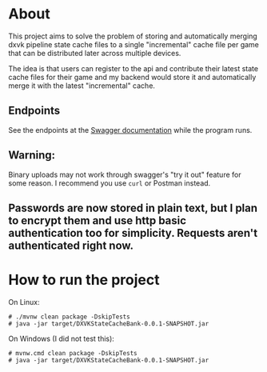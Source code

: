 # About
This project aims to solve the problem of storing and automatically
merging dxvk pipeline state cache files to a single "incremental" cache file
per game that can be distributed later across multiple devices.

The idea is that users can register to the api and contribute their latest
state cache files for their game and my backend would store it and automatically
merge it with the latest "incremental" cache.

## Endpoints
See the endpoints at the [Swagger documentation](http://127.0.0.1:8080/swagger-ui.html)
while the program runs.

## Warning:
Binary uploads may not work through swagger's "try it out" feature for some reason.
I recommend you use `curl` or Postman instead.

## Passwords are now stored in plain text, but I plan to encrypt them and use http basic authentication too for simplicity. Requests aren't authenticated right now.

# How to run the project
On Linux:
```shell
# ./mvnw clean package -DskipTests
# java -jar target/DXVKStateCacheBank-0.0.1-SNAPSHOT.jar
```

On Windows (I did not test this):
```shell
# mvnw.cmd clean package -DskipTests
# java -jar target/DXVKStateCacheBank-0.0.1-SNAPSHOT.jar
```
